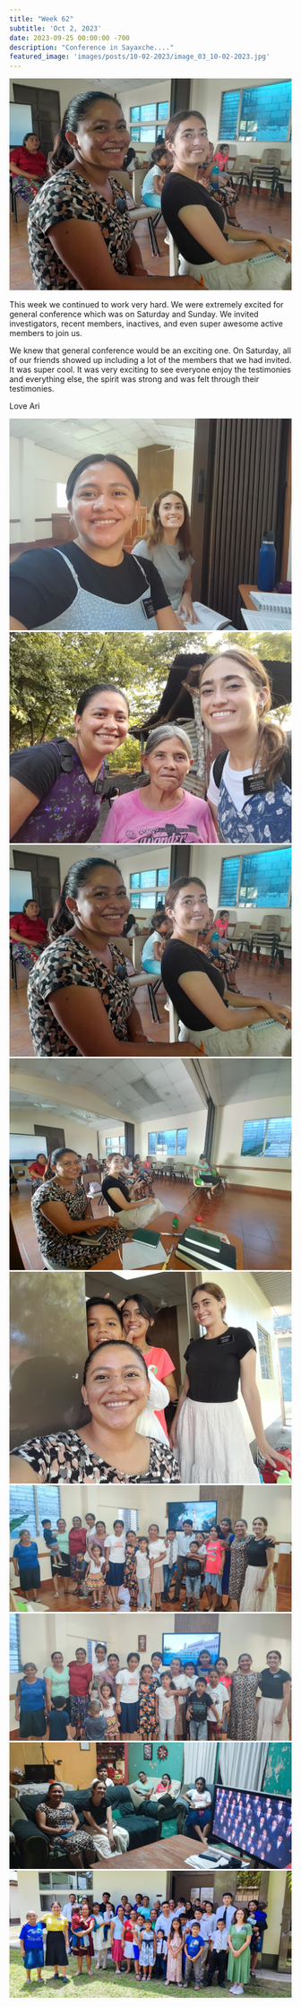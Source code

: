 ```yaml
---
title: "Week 62"
subtitle: 'Oct 2, 2023'
date: 2023-09-25 00:00:00 -700
description: "Conference in Sayaxche...."
featured_image: 'images/posts/10-02-2023/image_03_10-02-2023.jpg'
---
```

![](/images/posts/10-02-2023/image_03_10-02-2023.jpg)

This week we continued to work very hard. We were extremely excited for general conference which was on Saturday and Sunday. We invited investigators, recent members, inactives, and even super awesome active members to join us.

We knew that general conference would be an exciting one. On Saturday, all of our friends showed up including a lot of the members that we had invited. It was super cool. It was very exciting to see everyone enjoy the testimonies and everything else, the spirit was strong and was felt through their testimonies.

Love Ari

<div class="gallery" data-columns="2">
    <img src="/images/posts/10-02-2023/image_01_10-02-2023.jpg">
    <img src="/images/posts/10-02-2023/image_02_10-02-2023.jpg">
    <img src="/images/posts/10-02-2023/image_03_10-02-2023.jpg">
    <img src="/images/posts/10-02-2023/image_04_10-02-2023.jpg">
    <img src="/images/posts/10-02-2023/image_05_10-02-2023.jpg">
    <img src="/images/posts/10-02-2023/image_06_10-02-2023.jpg">
    <img src="/images/posts/10-02-2023/image_07_10-02-2023.jpg">
    <img src="/images/posts/10-02-2023/image_08_10-02-2023.jpg">
    <img src="/images/posts/10-02-2023/image_09_10-02-2023.jpg">
</div>
